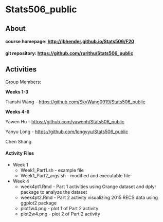 # Stats506_public

## About 

#### course homepage: http://jbhender.github.io/Stats506/F20
#### git repository: https://github.com/rurithu/Stats506_public

## Activities 
Group Members: 

**Weeks 1-3**

Tianshi Wang - https://github.com/SkyWang0919/Stats506_public

**Weeks 4-6**

Yawen Hu - https://github.com/yawenh/Stats506_public

Yanyu Long - https://github.com/longyyu/Stats506_public

Chen Shang 

#### Activity Files
* Week 1 
  + Week1_Part1.sh - example file 
  + Week1_Part2_args.sh - modified and executable file 
* Week 4 
  + week4pt1.Rmd - Part 1 activities using Orange dataset and dplyr package to analyze the dataset
  + week4pt2.Rmd - Part 2 activity visualizing 2015 RECS data using ggplot2 package
  + plot1w4.png - plot 1 of Part 2 activity 
  + plot2w4.png - plot 2 of Part 2 activity

  

